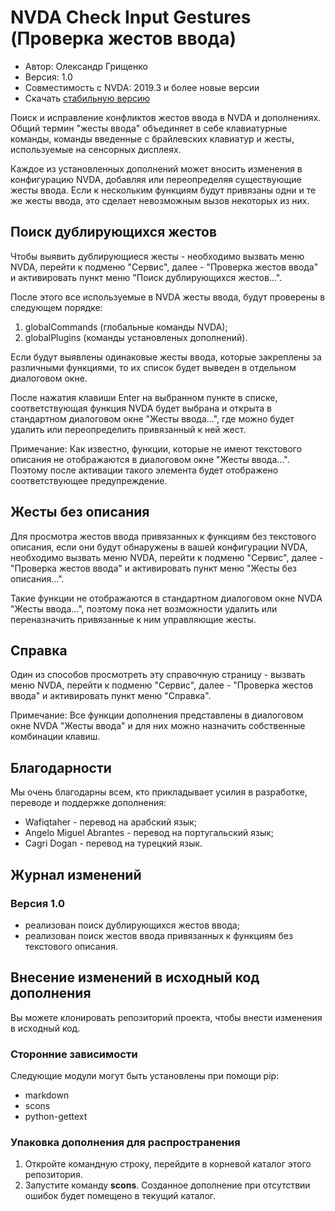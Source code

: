 # NVDA Check Input Gestures (Проверка жестов ввода)

* Автор: Олександр Грищенко
* Версия: 1.0
* Совместимость с NVDA: 2019.3 и более новые версии
* Скачать [стабильную версию][1]

Поиск и исправление конфликтов жестов ввода в NVDA и дополнениях. Общий термин "жесты ввода" объединяет в себе клавиатурные команды, команды введенные с брайлевских клавиатур и жесты, используемые на сенсорных дисплеях.

Каждое из установленных дополнений может вносить изменения в конфигурацию NVDA, добавляя или переопределяя существующие жесты ввода. Если к нескольким функциям будут привязаны одни и те же жесты ввода, это сделает невозможным вызов некоторых из них.

## Поиск дублирующихся жестов
Чтобы выявить дублирующиеся жесты - необходимо вызвать меню NVDA, перейти к подменю "Сервис", далее - "Проверка жестов ввода" и активировать пункт меню "Поиск дублирующихся жестов...".

После этого все используемые в NVDA жесты ввода, будут проверены в следующем порядке:

1. globalCommands (глобальные команды NVDA);
2. globalPlugins (команды установленых дополнений).

Если будут выявлены одинаковые жесты ввода, которые закреплены за различными функциями, то их список будет выведен в отдельном диалоговом окне.

После нажатия клавиши Enter на выбранном пункте в списке, соответствующая функция NVDA будет выбрана и открыта в стандартном диалоговом окне "Жесты ввода...", где можно будет удалить или переопределить привязанный к ней жест.

Примечание: Как известно, функции, которые не имеют текстового описания не отображаются в диалоговом окне "Жесты ввода...". Поэтому после активации такого элемента будет отображено соответствующее предупреждение.

## Жесты без описания
Для просмотра жестов ввода привязанных к функциям без текстового описания, если они будут обнаружены в вашей конфигурации NVDA, необходимо вызвать меню NVDA, перейти к подменю "Сервис", далее - "Проверка жестов ввода" и активировать пункт меню "Жесты без описания...".

Такие функции не отображаются в стандартном диалоговом окне NVDA "Жесты ввода...", поэтому пока нет возможности удалить или переназначить привязанные к ним управляющие жесты.

## Справка
Один из способов просмотреть эту справочную страницу - вызвать меню NVDA, перейти к подменю "Сервис", далее - "Проверка жестов ввода" и активировать пункт меню "Справка".

Примечание: Все функции дополнения представлены в диалоговом окне NVDA "Жесты ввода" и для них можно назначить собственные комбинации клавиш.

## Благодарности
Мы очень благодарны всем, кто прикладывает усилия в разработке, переводе и поддержке дополнения:

* Wafiqtaher - перевод на арабский язык;
* Angelo Miguel Abrantes - перевод на португальский язык;
* Cagri Dogan - перевод на турецкий язык.

## Журнал изменений

### Версия 1.0
* реализован поиск дублирующихся жестов ввода;
* реализован поиск жестов ввода привязанных к функциям без текстового описания.

## Внесение изменений в исходный код дополнения
Вы можете клонировать репозиторий проекта, чтобы внести изменения в исходный код.

### Сторонние зависимости
Следующие модули могут быть установлены при помощи pip:

- markdown
- scons
- python-gettext

### Упаковка дополнения для распространения
1. Откройте командную строку, перейдите в корневой каталог этого репозитория.
2. Запустите команду **scons**. Созданное дополнение при отсутствии ошибок будет помещено в текущий каталог.

[1]: https://addons.nvda-project.org/files/get.php?file=cig
